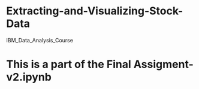 # Extracting-and-Visualizing-Stock-Data
IBM_Data_Analysis_Course
# This is a part of the Final Assigment-v2.ipynb




